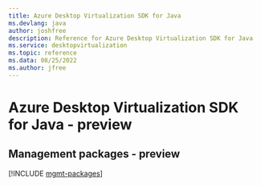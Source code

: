 ```yaml
---
title: Azure Desktop Virtualization SDK for Java
ms.devlang: java
author: joshfree
description: Reference for Azure Desktop Virtualization SDK for Java
ms.service: desktopvirtualization
ms.topic: reference
ms.data: 08/25/2022
ms.author: jfree
---
```

# Azure Desktop Virtualization SDK for Java - preview

## Management packages - preview
[!INCLUDE [mgmt-packages](desktop-virtualization-mgmt-index.md)]